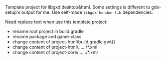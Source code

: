 Template project for libgxd desktop&html. Some settings is different to gdx-setup's output for me. Use self-made `libgdx-hundun-lib` dependencies.


Need replace text when use this template project:

- rename root project in build.gradle 
- rename package and game-class
- change content of project-html/build.gradle gwt{}
- change content of project-html/……/*.xml
- change content of project-core/……/*.xml